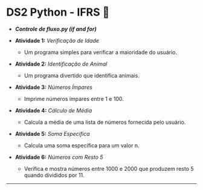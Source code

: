 # DS2 Python - IFRS 🚀

- ***Controle de fluxo.py (if and for)*** 
- **Atividade 1:** *Verificação de Idade*
  - Um programa simples para verificar a maioridade do usuário.

- **Atividade 2:** *Identificação de Animal*
  - Um programa divertido que identifica animais.

- **Atividade 3:** *Números Ímpares*
  - Imprime números ímpares entre 1 e 100.

- **Atividade 4:** *Cálculo de Média*
  - Calcula a média de uma lista de números fornecida pelo usuário.

- **Atividade 5:** *Soma Específica*
  - Calcula uma soma específica para um valor n.

- **Atividade 6:** *Números com Resto 5*
  - Verifica e mostra números entre 1000 e 2000 que produzem resto 5 quando divididos por 11.
----------------------------------------------------------------------------------------------
